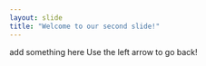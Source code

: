 ```yaml
---
layout: slide
title: "Welcome to our second slide!"
---
```

add something here
Use the left arrow to go back!
